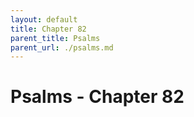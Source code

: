 ```yaml
---
layout: default
title: Chapter 82
parent_title: Psalms
parent_url: ./psalms.md
---
```


# Psalms - Chapter 82
